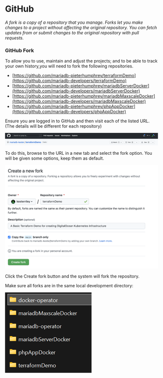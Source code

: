 # GitHub

_A fork is a copy of a repository that you manage. Forks let you make changes to a project without affecting the
original repository. You can fetch updates from or submit changes to the original repository with pull requests._

### GitHub Fork

To allow you to use, maintain and adjust the projects; and to be able to track your own history,you will need to fork
the following repositories.

- [https://github.com/mariadb-pieterhumphrey/terraformDemo](https://github.com/mariadb-developers/terraformDemo)
- [https://github.com/mariadb-pieterhumphrey/mariadbServerDocker](https://github.com/mariadb-developers/mariadbServerDocker)
- [https://github.com/mariadb-pieterhumphrey/mariadbMaxscaleDocker](https://github.com/mariadb-developers/mariadbMaxscaleDocker)
- [https://github.com/mariadb-pieterhumphrey/phpAppDocker](https://github.com/mariadb-developers/phpAppDocker)

Ensure you are logged in to GitHub and then visit each of the listed URL. (The details will be different for each
repository)

![GitHub Fork](../../images/github/GH_fork.png)

To do this, browse to the URL in a new tab and select the fork option. You will be given some options, keep them as
default.

![GitHub Create Fork](../../images/github/GH_create_fork.png)

Click the Create fork button and the system will fork the repository.

Make sure all forks are in the same local development directory:

![GitHub Create Fork](../../images/github/dir-structure.png)
